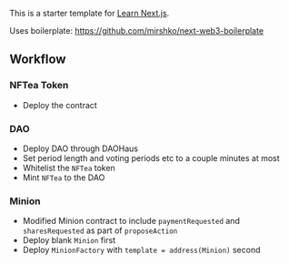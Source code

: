 This is a starter template for [Learn Next.js](https://nextjs.org/learn).

Uses boilerplate: https://github.com/mirshko/next-web3-boilerplate

## Workflow

### NFTea Token

- Deploy the contract

### DAO

- Deploy DAO through DAOHaus
- Set period length and voting periods etc to a couple minutes at most
- Whitelist the `NFTea` token
- Mint `NFTea` to the DAO

### Minion

- Modified Minion contract to include `paymentRequested` and `sharesRequested` as part of `proposeAction`
- Deploy blank `Minion` first
- Deploy `MinionFactory` with `template = address(Minion)` second
